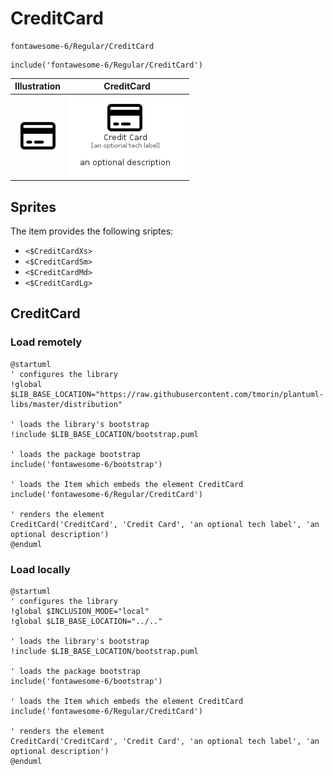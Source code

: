 # CreditCard


```text
fontawesome-6/Regular/CreditCard
```

```text
include('fontawesome-6/Regular/CreditCard')
```



| Illustration | CreditCard |
| :---: | :---: |
| ![illustration for Illustration](../../fontawesome-6/Regular/CreditCard.png) | ![illustration for CreditCard](../../fontawesome-6/Regular/CreditCard.Local.png) |



## Sprites
The item provides the following sriptes:

- `<$CreditCardXs>`
- `<$CreditCardSm>`
- `<$CreditCardMd>`
- `<$CreditCardLg>`





## CreditCard

### Load remotely
```plantuml
@startuml
' configures the library
!global $LIB_BASE_LOCATION="https://raw.githubusercontent.com/tmorin/plantuml-libs/master/distribution"

' loads the library's bootstrap
!include $LIB_BASE_LOCATION/bootstrap.puml

' loads the package bootstrap
include('fontawesome-6/bootstrap')

' loads the Item which embeds the element CreditCard
include('fontawesome-6/Regular/CreditCard')

' renders the element
CreditCard('CreditCard', 'Credit Card', 'an optional tech label', 'an optional description')
@enduml
```

### Load locally
```plantuml
@startuml
' configures the library
!global $INCLUSION_MODE="local"
!global $LIB_BASE_LOCATION="../.."

' loads the library's bootstrap
!include $LIB_BASE_LOCATION/bootstrap.puml

' loads the package bootstrap
include('fontawesome-6/bootstrap')

' loads the Item which embeds the element CreditCard
include('fontawesome-6/Regular/CreditCard')

' renders the element
CreditCard('CreditCard', 'Credit Card', 'an optional tech label', 'an optional description')
@enduml
```

